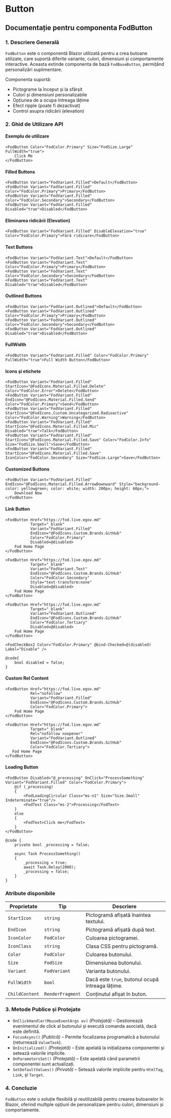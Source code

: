 # Button

## Documentație pentru componenta FodButton

### 1. Descriere Generală
`FodButton` este o componentă Blazor utilizată pentru a crea butoane stilizate, care suportă diferite variante, culori, dimensiuni și comportamente interactive. Aceasta extinde componenta de bază `FodBaseButton`, permițând personalizări suplimentare.

Componenta suportă:
- Pictograme la început și la sfârșit
- Culori și dimensiuni personalizabile
- Opțiunea de a ocupa întreaga lățime
- Efect ripple (poate fi dezactivat)
- Control asupra ridicării (elevation)

### 2. Ghid de Utilizare API

#### Exemplu de utilizare
```razor
<FodButton Color="FodColor.Primary" Size="FodSize.Large" FullWidth="true">
    Click Me
</FodButton>
```

#### Filled Buttons
```razor
<FodButton Variant="FodVariant.Filled">Default</FodButton>
<FodButton Variant="FodVariant.Filled" Color="FodColor.Primary">Primary</FodButton>
<FodButton Variant="FodVariant.Filled" Color="FodColor.Secondary">Secondary</FodButton>
<FodButton Variant="FodVariant.Filled" Disabled="true">Disabled</FodButton>
```

#### Eliminarea ridicării (Elevation)
```razor
<FodButton Variant="FodVariant.Filled" DisableElevation="true" Color="FodColor.Primary">Fără ridicare</FodButton>
```

#### Text Buttons
```razor
<FodButton Variant="FodVariant.Text">Default</FodButton>
<FodButton Variant="FodVariant.Text" Color="FodColor.Primary">Primary</FodButton>
<FodButton Variant="FodVariant.Text" Color="FodColor.Secondary">Secondary</FodButton>
<FodButton Variant="FodVariant.Text" Disabled="true">Disabled</FodButton>
```

#### Outlined Buttons
```razor
<FodButton Variant="FodVariant.Outlined">Default</FodButton>
<FodButton Variant="FodVariant.Outlined" Color="FodColor.Primary">Primary</FodButton>
<FodButton Variant="FodVariant.Outlined" Color="FodColor.Secondary">Secondary</FodButton>
<FodButton Variant="FodVariant.Outlined" Disabled="true">Disabled</FodButton>
```

#### FullWidth
```razor
<FodButton Variant="FodVariant.Filled" Color="FodColor.Primary" FullWidth="true">Full Width Button</FodButton>
```

#### Icons și etichete
```razor
<FodButton Variant="FodVariant.Filled" StartIcon="@FodIcons.Material.Filled.Delete" Color="FodColor.Error">Delete</FodButton>
<FodButton Variant="FodVariant.Filled" EndIcon="@FodIcons.Material.Filled.Send" Color="FodColor.Primary">Send</FodButton>
<FodButton Variant="FodVariant.Filled" StartIcon="@FodIcons.Custom.Uncategorized.Radioactive" Color="FodColor.Warning">Warning</FodButton>
<FodButton Variant="FodVariant.Filled" StartIcon="@FodIcons.Material.Filled.Mic" Disabled="true">Talk</FodButton>
<FodButton Variant="FodVariant.Filled" StartIcon="@FodIcons.Material.Filled.Save" Color="FodColor.Info"  Size="FodSize.Small">Save</FodButton>
<FodButton Variant="FodVariant.Filled" StartIcon="@FodIcons.Material.Filled.Save" IconColor="FodColor.Secondary" Size="FodSize.Large">Save</FodButton>
```

#### Customized Buttons
```razor
<FodButton Variant="FodVariant.Filled" EndIcon="@FodIcons.Material.Filled.ArrowDownward" Style="background-color: yellowgreen; color: white; width: 200px; height: 60px;">
    Download Now
</FodButton>
```

#### Link Button
```razor
<FodButton Href="https://fod.live.egov.md"
           Target="_blank"
           Variant="FodVariant.Filled"
           EndIcon="@FodIcons.Custom.Brands.GitHub"
           Color="FodColor.Primary"
           Disabled=@disabled>
    Fod Home Page
</FodButton>

<FodButton Href="https://fod.live.egov.md"
           Target="_blank"
           Variant="FodVariant.Text"
           EndIcon="@FodIcons.Custom.Brands.GitHub"
           Color="FodColor.Secondary"
           Style="text-transform:none"
           Disabled=@disabled>
    Fod Home Page
</FodButton>

<FodButton Href="https://fod.live.egov.md"
           Target="_blank"
           Variant="FodVariant.Outlined"
           EndIcon="@FodIcons.Custom.Brands.GitHub"
           Color="FodColor.Tertiary"
           Disabled=@disabled>
    Fod Home Page
</FodButton>

<FodCheckBox2 Color="FodColor.Primary" @bind-Checked=@(disabled) Label="Disable" />

@code{
    bool disabled = false;
}
```

#### Custom Rel Content
```razor
<FodButton Href="https://fod.live.egov.md"
           Rel="nofollow"
           Variant="FodVariant.Filled"
           EndIcon="@FodIcons.Custom.Brands.GitHub"
           Color="FodColor.Primary">
    Fod Home Page
</FodButton>

<FodButton Href="https://fod.live.egov.md"
           Target="_blank"
           Rel="nofollow noopener"
           Variant="FodVariant.Outlined"
           EndIcon="@FodIcons.Custom.Brands.GitHub"
           Color="FodColor.Tertiary">
   Fod Home Page
</FodButton>
```

#### Loading Button
```razor
<FodButton Disabled="@_processing" OnClick="ProcessSomething" Variant="FodVariant.Filled" Color="FodColor.Primary">
    @if (_processing)
    {
        <FodLoadingCircular Class="ms-n1" Size="Size.Small" Indeterminate="true"/>
        <FodText Class="ms-2">Processing</FodText>
    }
    else
    {
        <FodText>Click me</FodText>
    }
</FodButton>

@code {
    private bool _processing = false;

    async Task ProcessSomething()
    {
        _processing = true;
        await Task.Delay(2000);
        _processing = false;
    }
}
```

### Atribute disponibile

| Proprietate   | Tip         | Descriere                                      |
|---------------|-------------|-------------------------------------------------|
| `StartIcon`   | `string`    | Pictogramă afișată înaintea textului.          |
| `EndIcon`     | `string`    | Pictogramă afișată după text.                 |
| `IconColor`   | `FodColor`  | Culoarea pictogramei.                          |
| `IconClass`   | `string`    | Clasa CSS pentru pictogramă.                  |
| `Color`       | `FodColor`  | Culoarea butonului.                            |
| `Size`        | `FodSize`   | Dimensiunea butonului.                         |
| `Variant`     | `FodVariant`| Varianta butonului.                            |
| `FullWidth`   | `bool`      | Dacă este `true`, butonul ocupă întreaga lățime.|
| `ChildContent`| `RenderFragment` | Conținutul afișat în buton.           |

### 3. Metode Publice și Protejate

- `OnClickHandler(MouseEventArgs ev)` _(Protejată)_ – Gestionează evenimentul de click al butonului și execută comanda asociată, dacă este definită.
- `FocusAsync()` _(Publică)_ – Permite focalizarea programatică a butonului (returnează `ValueTask`).
- `OnInitialized()` _(Protejată)_ – Este apelată la inițializarea componentei și setează valorile implicite.
- `OnParametersSet()` _(Protejată)_ – Este apelată când parametrii componentei sunt actualizați.
- `SetDefaultValues()` _(Privată)_ – Setează valorile implicite pentru `HtmlTag`, `Link`, și `Target`.

### 4. Concluzie
`FodButton` este o soluție flexibilă și reutilizabilă pentru crearea butoanelor în Blazor, oferind multiple opțiuni de personalizare pentru culori, dimensiuni și comportamente.

